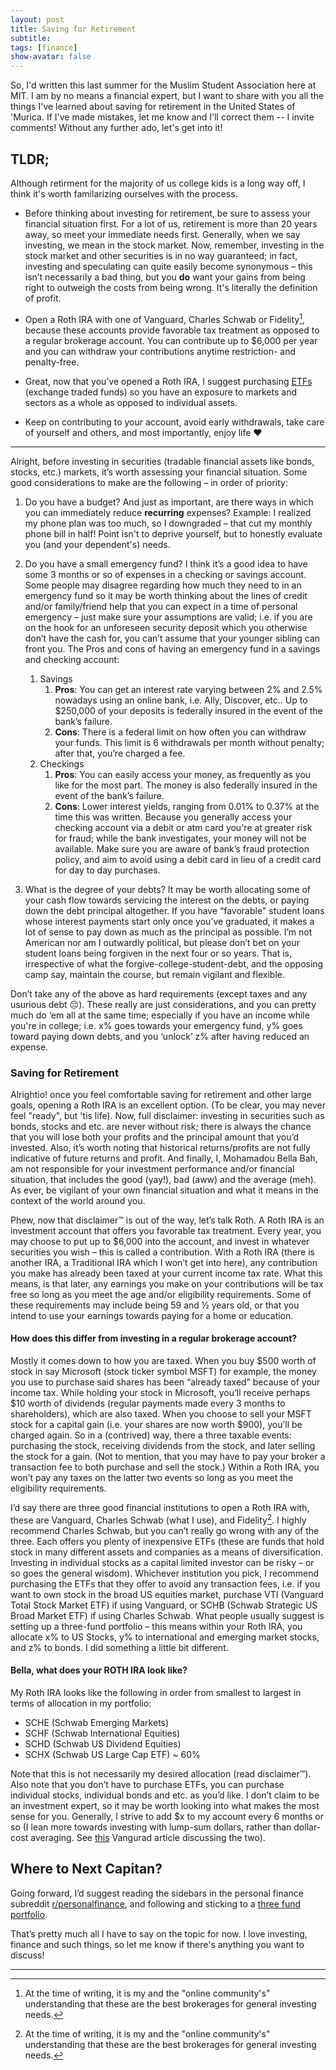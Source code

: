 ```yaml
---
layout: post
title: Saving for Retirement
subtitle: 
tags: [finance]
show-avatar: false
---
```


So, I'd written this last summer for the Muslim Student Association here at MIT. I am by no means a financial expert, but I want to share with you all the things I've learned about saving for retirement in the United States of 'Murica. If I've made mistakes, let me know and I'll correct them -- I invite comments! Without any further ado, let's get into it!

## TLDR; 
Although retirment for the majority of us college kids is a long way off, I think it's worth familarizing ourselves with the process. 

- Before thinking about investing for retirement, be sure to assess your financial situation first. For a lot of us, retirement is more than 20 years away, so meet your immediate needs first. Generally, when we say investing, we mean in the stock market. Now, remember, investing in the stock market and other securities is in no way guaranteed; in fact, investing and speculating can quite easily become synonymous – this isn’t necessarily a bad thing, but you **do** want your gains from being right to outweigh the costs from being wrong. It's literally the definition of profit. 

- Open a Roth IRA with one of Vanguard, Charles Schwab or Fidelity[^1], because these accounts provide favorable tax treatment as opposed to a regular brokerage account. You can contribute up to $6,000 per year and you can withdraw your contributions anytime restriction- and penalty-free. 

- Great, now that you’ve opened a Roth IRA, I suggest purchasing [ETFs](https://en.wikipedia.org/wiki/Exchange-traded_fund) (exchange traded funds) so you have an exposure to markets and sectors as a whole as opposed to individual assets. 

- Keep on contributing to your account, avoid early withdrawals, take care of yourself and others, and most importantly, enjoy life ❤️

---

Alright, before investing in securities (tradable financial assets like bonds, stocks, etc.) markets, it’s worth assessing your financial situation. Some good considerations to make are the following – in order of priority: 

1. Do you have a budget? And just as important, are there ways in which you can immediately reduce **recurring** expenses? Example: I realized my phone plan was too much, so I downgraded – that cut my monthly phone bill in half! Point isn't to deprive yourself, but to honestly evaluate you (and your dependent's) needs.

2. Do you have a small emergency fund? I think it’s a good idea to have some 3 months or so of expenses in a checking or savings account. Some people may disagree regarding how much they need to in an emergency fund so it may be worth thinking about the lines of credit and/or family/friend help that you can expect in a time of personal emergency – just make sure your assumptions are valid; i.e. if you are on the hook for an unforeseen security deposit which you otherwise don’t have the cash for, you can’t assume that your younger sibling can front you. The Pros and cons of having an emergency fund in a savings and checking account:  
   1. Savings
      1. **Pros**: You can get an interest rate varying between 2% and 2.5% nowadays using an online bank, i.e. Ally, Discover, etc.. Up to $250,000 of your deposits is federally insured in the event of the bank’s failure. 
      2. **Cons**: There is a federal limit on how often you can withdraw your funds. This limit is 6 withdrawals per month without penalty; after that, you’re charged a fee. 
   2. Checkings
      1. **Pros**: You can easily access your money, as frequently as you like for the most part. The money is also federally insured in the event of the bank’s failure. 
      2. **Cons**: Lower interest yields, ranging from 0.01% to 0.37% at the time this was written. Because you generally access your checking account via a debit or atm card you're at greater risk for fraud; while the bank investigates, your money will not be available. Make sure you are aware of bank’s fraud protection policy, and aim to avoid using a debit card in lieu of a credit card for day to day purchases.


3. What is the degree of your debts? It may be worth allocating some of your cash flow towards servicing the interest on the debts, or paying down the debt principal altogether. If you have “favorable" student loans whose interest payments start only once you’ve graduated, it makes a lot of sense to pay down as much as the principal as possible. I’m not American nor am I outwardly political, but please don’t bet on your student loans being forgiven in the next four or so years. That is, irrespective of what the forgive-college-student-debt, and the opposing camp say, maintain the course, but remain vigilant and flexible. 

Don’t take any of the above as hard requirements (except taxes and any usurious debt 😔). These really are just considerations, and you can pretty much do ‘em all at the same time; especially if you have an income while you're in college; i.e. x% goes towards your emergency fund, y% goes toward paying down debts, and you ‘unlock’ z% after having reduced an expense. 

### Saving for Retirement 
Alrightio! once you feel comfortable saving for retirement and other large goals, opening a Roth IRA is an excellent option. (To be clear, you may never feel "ready", but 'tis life). Now, full disclaimer: investing in securities such as bonds, stocks and etc. are never without risk; there is always the chance that you will lose both your profits and the principal amount that you’d invested. Also, it’s worth noting that historical returns/profits are not fully indicative of future returns and profit. And finally, I, Mohamadou Bella Bah, am not responsible for your investment performance and/or financial situation, that includes the good (yay!), bad (aww) and the average (meh). As ever, be vigilant of your own financial situation and what it means in the context of the world around you. 


Phew, now that disclaimer™ is out of the way, let’s talk Roth. A Roth IRA is an investment account that offers you favorable tax treatment. Every year, you may choose to put up to $6,000 into the account, and invest in whatever securities you wish – this is called a contribution. With a Roth IRA (there is another IRA, a Traditional IRA which I won’t get into here), any contribution you make has already been taxed at your current income tax rate. What this means, is that later, any earnings you make on your contributions will be tax free so long as you meet the age and/or eligibility requirements. Some of these requirements may include being 59 and ½ years old, or that you intend to use your earnings towards paying for a home or education. 

#### How does this differ from investing in a regular brokerage account?

 Mostly it comes down to how you are taxed. When you buy $500 worth of stock in say Microsoft (stock ticker symbol MSFT) for example, the money you use to purchase said shares has been “already taxed” because of your income tax. While holding your stock in Microsoft, you’ll receive perhaps $10 worth of dividends (regular payments made every 3 months to shareholders), which are also taxed. When you choose to sell your MSFT stock for a capital gain (i.e. your shares are now worth $900), you’ll be charged again. So in a (contrived) way, there a three taxable events: purchasing the stock, receiving dividends from the stock, and later selling the stock for a gain. (Not to mention, that you may have to pay your broker a transaction fee to both purchase and sell the stock.) Within a Roth IRA, you won’t pay any taxes on the latter two events so long as you meet the eligibility requirements. 

 I’d say there are three good financial institutions to open a Roth IRA with, these are Vanguard, Charles Schwab (what I use), and Fidelity[^1]. I highly recommend Charles Schwab, but you can’t really go wrong with any of the three. Each offers you plenty of inexpensive ETFs (these are funds that hold stock in many different assets and companies as a means of diversification. Investing in individual stocks as a capital limited investor can be risky – or so goes the general wisdom). Whichever institution you pick, I recommend purchasing the ETFs that they offer to avoid any transaction fees, i.e. if you want to own stock in the broad US equities market, purchase VTI (Vanguard Total Stock Market ETF) if using Vanguard, or SCHB (Schwab Strategic US Broad Market ETF) if using Charles Schwab. What people usually suggest is setting up a three-fund portfolio – this means within your Roth IRA, you allocate x% to US Stocks, y% to international and emerging market stocks, and z% to bonds. I did something a little bit different. 
 
#### Bella, what does your ROTH IRA look like? 
 My Roth IRA looks like the following in order from smallest to largest in terms of allocation in my portfolio: 

- SCHE (Schwab Emerging Markets) 
- SCHF (Schwab International Equities) 
- SCHD (Schwab US Dividend Equities) 
- SCHX (Schwab US Large Cap ETF) ~ 60%

Note that this is not necessarily my desired allocation (read disclaimer™). Also note that you don’t have to purchase ETFs, you can purchase individual stocks, individual bonds and etc. as you’d like. I don’t claim to be an investment expert, so it may be worth looking into what makes the most sense for you. Generally, I strive to add $x to my account every 6 months or so (I lean more towards investing with lump-sum dollars, rather than dollar-cost averaging. See [this](https://investor.vanguard.com/investing/online-trading/invest-lump-sum) Vangurad article discussing the two). 

## Where to Next Capitan? 
Going forward, I’d suggest reading the sidebars in the personal finance subreddit [r/personalfinance](https://www.reddit.com/r/personalfinance/), and following and sticking to a [three fund portfolio](https://bogleheads.org/wiki/Three-fund_portfolio). 

That’s pretty much all I have to say on the topic for now. I love investing, finance and such things, so let me know if there's anything you want to discuss! 

---

[^1]: At the time of writing, it is my and the "online community's" understanding that these are the best brokerages for general investing needs. 